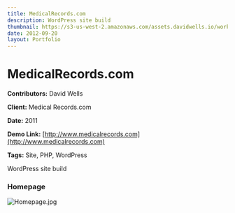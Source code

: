 ```yaml
---
title: MedicalRecords.com
description: WordPress site build
thumbnail: https://s3-us-west-2.amazonaws.com/assets.davidwells.io/work/medical-records-thumbnail.jpg
date: 2012-09-20
layout: Portfolio
---
```


# MedicalRecords.com

**Contributors:** David Wells

**Client:** Medical Records.com

**Date:** 2011

**Demo Link:** [http://www.medicalrecords.com](http://www.medicalrecords.com)

**Tags:** Site, PHP, WordPress

WordPress site build

### Homepage

![](https://s3-us-west-2.amazonaws.com/assets.davidwells.io/work/medical-records-Homepage.jpg "Homepage.jpg")
